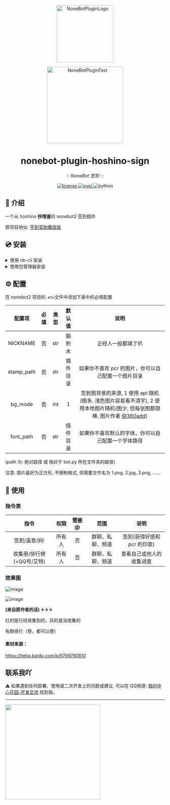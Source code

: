 <div align="center">
  <a href="https://v2.nonebot.dev/store"><img src="https://github.com/A-kirami/nonebot-plugin-template/blob/resources/nbp_logo.png" width="180" height="180" alt="NoneBotPluginLogo"></a>
  <br>
  <p><img src="https://github.com/A-kirami/nonebot-plugin-template/blob/resources/NoneBotPlugin.svg" width="240" alt="NoneBotPluginText"></p>
</div>

<div align="center">

# nonebot-plugin-hoshino-sign

_✨ NoneBot 签到 ✨_


<a href="./LICENSE">
    <img src="https://img.shields.io/github/license/zhulinyv/NJS.svg" alt="license">
</a>
<a href="https://pypi.python.org/pypi/nonebot-plugin-hoshino-sign">
    <img src="https://img.shields.io/pypi/v/nonebot-plugin-hoshino-sign.svg" alt="pypi">
</a>
<img src="https://img.shields.io/badge/python-3.9+-blue.svg" alt="python">

</div>

## 📖 介绍

一个从 hoshino **~~抄~~借鉴**的 nonebot2 签到插件

原项目地址: [签到奖励魔改版](https://github.com/SonderXiaoming/login_bonus)

## 💿 安装

<details>
<summary>使用 nb-cli 安装</summary>
在 nonebot2 项目的根目录下打开命令行, 输入以下指令即可安装

    nb plugin install nonebot-plugin-hoshino-sign

</details>

<details>
<summary>使用包管理器安装</summary>
在 nonebot2 项目的插件目录下, 打开命令行, 根据你使用的包管理器, 输入相应的安装命令

<details>
<summary>pip</summary>

    pip install nonebot-plugin-hoshino-sign
</details>
<details>
<summary>pdm</summary>

    pdm add nonebot-plugin-hoshino-sign
</details>
<details>
<summary>poetry</summary>

    poetry add nonebot-plugin-hoshino-sign
</details>
<details>
<summary>conda</summary>

    conda install nonebot-plugin-hoshino-sign
</details>

打开 nonebot2 项目根目录下的 `pyproject.toml` 文件, 在 `[tool.nonebot]` 部分追加写入

    plugins = ["nonebot_plugin_hoshino_sign"]

</details>

## ⚙️ 配置

在 nonebot2 项目的`.env`文件中添加下表中的必填配置

| 配置项 | 必填 | 类型 | 默认值 | 说明 |
|:-----:|:----:|:----:|:----:|:----:|
| NICKNAME | 否 | str | 脑积水 | 正经人一般都填了叭 |
| stamp_path | 否 | str | 插件目录 | 如果你不喜欢 pcr 的图片，你可以自己配置一个图片目录 |
| bg_mode | 否 | int | 1 | 签到图背景的来源, 1 使用 api 随机(图多, 浅色图片容易看不清字), 2 使用本地图片随机(图少, 但每张图都很棒, 图片作者 [@360add](https://github.com/360add)) |
| font_path | 否 | str | 插件目录 | 如果你不喜欢默认的字体，你可以自己配置一个字体路径 |

(path 为: 绝对路径 或 相对于 bot.py 所在文件夹的路径)

注意: 图片最好为正方形, 不限制格式, 但需要文件名为 1.png, 2.jpg, 3.png, ......

## 🎉 使用
### 指令表
| 指令 | 权限 | 需要@ | 范围 | 说明 |
|:-----:|:----:|:----:|:----:|:----:|
| 签到/盖章/妈! | 所有人 | 否 | 群聊、私聊、频道 | 签到(获得好感和 pcr 的印章) |
| 收集册/排行榜(+QQ号/艾特) | 所有人 | 否 | 群聊、私聊、频道 | 查看自己或他人的收集进度 |

### 效果图

![image](https://github.com/zhulinyv/nonebot_plugin_hoshino_sign/assets/66541860/786b9d2d-d49d-4f3d-bc38-9026a4128519)

![image](https://github.com/zhulinyv/nonebot_plugin_hoshino_sign/assets/66541860/637020a5-36ad-49be-a82a-d53da2e07e5e)

**(来自原作者的话) ↓↓↓**

红的是已经收集到的，灰的是没收集的

有群排行（卷，都可以卷）

#### 素材来源：

https://tieba.baidu.com/p/6769790810

## 联系我吖

⚠️ 如果遇到任何部署、使用或二次开发上的问题或建议, 可以在 QQ频道: [我的中心花园-开发交流](https://pd.qq.com/s/8bkfowg3c) 找到我。


<hr>
<img width="300px" src="https://count.getloli.com/get/@zhulinyv?theme=rule34"></img>

